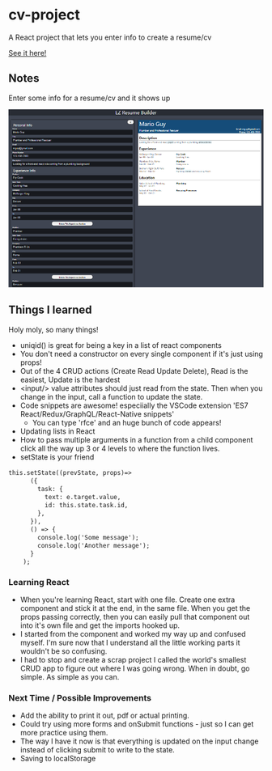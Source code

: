 # cv-project

A React project that lets you enter info to create a resume/cv

[See it here!](https://mbeckdev.github.io/cv-project/)


## Notes

Enter some info for a resume/cv and it shows up

![screenshot of a cv/resume layout and a section for editing cv/resume](https://github.com/mbeckdev/cv-project/blob/main/cv-pic.png?raw=true)

## Things I learned

Holy moly, so many things!
- uniqid() is great for being a key in a list of react components
- You don't need a constructor on every single component if it's just using props!
- Out of the 4 CRUD actions (Create Read Update Delete), Read is the easiest, Update is the hardest
- \<input/> value attributes should just read from the state. Then when you change in the input, call a function to update the state.
- Code snippets are awesome! especiially the VSCode extension 'ES7 React/Redux/GraphQL/React-Native snippets'
  - You can type 'rfce' and an huge bunch of code appears!
- Updating lists in React
- How to pass multiple arguments in a function from a child component click all the way up 3 or 4 levels to where the function lives.
- setState is your friend
```
this.setState((prevState, props)=>
      ({
        task: {
          text: e.target.value,
          id: this.state.task.id,
        },
      }),
      () => {
        console.log('Some message');
        console.log('Another message');
      }
    );
```


### Learning React

- When you're learning React, start with one file. Create one extra component and stick it at the end, in the same file.  When you get the props passing correctly, then you can easily pull that component out into it's own file and get the imports hooked up.   
- I started from the component and worked my way up and confused myself.  I'm sure now that I understand all the little working parts it wouldn't be so confusing.
- I had to stop and create a scrap project I called the world's smallest CRUD app to figure out where I was going wrong.  When in doubt, go simple. As simple as you can.

### Next Time / Possible Improvements

- Add the ability to print it out, pdf or actual printing.
- Could try using more forms and onSubmit functions - just so I can get more practice using them. 
 - The way I have it now is that everything is updated on the input change instead of clicking submit to write to the state.
- Saving to localStorage
